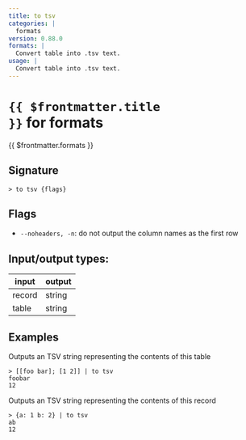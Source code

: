 ```yaml
---
title: to tsv
categories: |
  formats
version: 0.88.0
formats: |
  Convert table into .tsv text.
usage: |
  Convert table into .tsv text.
---
```

<!-- This file is automatically generated. Please edit the command in https://github.com/nushell/nushell instead. -->

# <code>{{ $frontmatter.title }}</code> for formats

<div class='command-title'>{{ $frontmatter.formats }}</div>

## Signature

```> to tsv {flags} ```

## Flags

 -  `--noheaders, -n`: do not output the column names as the first row


## Input/output types:

| input  | output |
| ------ | ------ |
| record | string |
| table  | string |
## Examples

Outputs an TSV string representing the contents of this table
```nu
> [[foo bar]; [1 2]] | to tsv
foobar
12

```

Outputs an TSV string representing the contents of this record
```nu
> {a: 1 b: 2} | to tsv
ab
12

```

